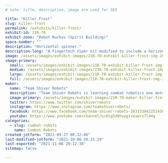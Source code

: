 ```yaml
---
# note: title, description, image are used for SEO

title: "Killer Frost"
slug: killer-frost
permalink: /exhibits/killer-frost/
exhibit-id: 21R-70
exhibit-zone: "Robot Ruckus (Spirit Building)"
space-number: ""
description: "Horizontal spinner."
description-long: "A Fingertech Viper kit modified to include a horizontal spinner."
image: /assets/images/exhibit-images/21R-70-exhibit-killer-frost-img-20210729-221438137-1-large.jpg
image-primary: 
  small: /assets/images/exhibit-images/21R-70-exhibit-killer-frost-img-20210729-221438137-1-small.jpg
  medium: /assets/images/exhibit-images/21R-70-exhibit-killer-frost-img-20210729-221438137-1-medium.jpg
  large: /assets/images/exhibit-images/21R-70-exhibit-killer-frost-img-20210729-221438137-1-large.jpg
  full: /assets/images/exhibit-images/21R-70-exhibit-killer-frost-img-20210729-221438137-1-full.jpg
maker: 
  name: "Team Shiver Robots"
  description: "Team Shiver Robots is learning combat robotics one motor at a time. "
  image-primary: /assets/images/exhibit-images/21R-70-maker-killer-frost-team-shiver-medium.jpg
  twitter: https://www.twitter.com/shiverrobots
  instagram: https://www.instagram.com/teamshiverrobots/
  facebook: https://www.facebook.com/team-shiver-robots-263133842251436
  youtube: https://www.youtube.com/channel/uc6tg548hvpgivxaprz7ld4q
categories: 
  - slug: combat-robots
    name: Combat Robots
created-jotform: "2021-09-27 00:32:46"
last-modified-jotform: "2021-10-06 20:15:29"
last-exported: "2021-11-06 20:12:38"
sitemap: false

---
```

